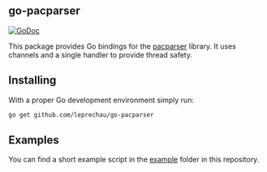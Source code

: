 ## go-pacparser

[![GoDoc](https://godoc.org/github.com/leprechau/go-pacparser?status.png)](https://godoc.org/github.com/leprechau/go-pacparser)

This package provides Go bindings for the
[pacparser](https://github.com/pacparser/pacparser) library.
It uses channels and a single handler to provide thread safety.

## Installing

With a proper Go development environment simply run:

```bash
go get github.com/leprechau/go-pacparser
```

## Examples

You can find a short example script in the
[example](example) folder in this repository.
